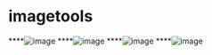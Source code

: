 # imagetools
****![image](https://github.com/user-attachments/assets/48a0b239-50ee-4a06-b657-f33a0dc7d14c)
****![image](https://github.com/user-attachments/assets/0d8dfadd-e46c-41d4-9771-1a2be2fd9836)
****![image](https://github.com/user-attachments/assets/1ec3a94c-7a2d-4fd2-9cdf-b7bfd12e4d94)
****![image](https://github.com/user-attachments/assets/c5e4c04d-e7a9-4e52-977a-102082ea70d4)
